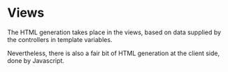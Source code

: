 # Views

The HTML generation takes place in the views, based on data supplied by
the controllers in template variables.

Nevertheless, there is also a fair bit of HTML generation at the client side,
done by Javascript.
